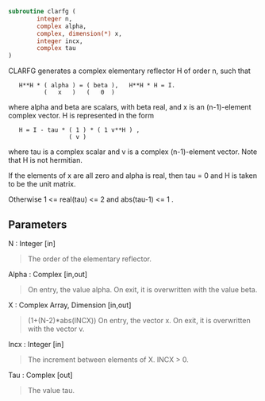 ```fortran
subroutine clarfg (
		integer n,
		complex alpha,
		complex, dimension(*) x,
		integer incx,
		complex tau
)
```

 CLARFG generates a complex elementary reflector H of order n, such
 that

       H**H * ( alpha ) = ( beta ),   H**H * H = I.
              (   x   )   (   0  )

 where alpha and beta are scalars, with beta real, and x is an
 (n-1)-element complex vector. H is represented in the form

       H = I - tau * ( 1 ) * ( 1 v**H ) ,
                     ( v )

 where tau is a complex scalar and v is a complex (n-1)-element
 vector. Note that H is not hermitian.

 If the elements of x are all zero and alpha is real, then tau = 0
 and H is taken to be the unit matrix.

 Otherwise  1 <= real(tau) <= 2  and  abs(tau-1) <= 1 .

## Parameters
N : Integer [in]
> The order of the elementary reflector.

Alpha : Complex [in,out]
> On entry, the value alpha.
> On exit, it is overwritten with the value beta.

X : Complex Array, Dimension [in,out]
> (1+(N-2)*abs(INCX))
> On entry, the vector x.
> On exit, it is overwritten with the vector v.

Incx : Integer [in]
> The increment between elements of X. INCX > 0.

Tau : Complex [out]
> The value tau.

